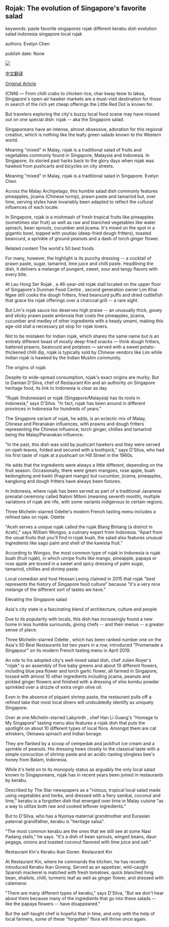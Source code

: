 ## Rojak: The evolution of Singapore's favorite salad

keywords: paste favorite singapores rojak different kerabu dish evolution salad indonesia singapore local rujak

authors: Evelyn Chen

publish date: None

![](https://cdn.cnn.com/cnnnext/dam/assets/200817233948-singapore-rojak-super-tease.jpg)

[中文翻译](Rojak%3A%20The%20evolution%20of%20Singapore%27s%20favorite%20salad_zh.md)

[Original Article](https://edition.cnn.com/travel/article/singapore-salad-rojak/index.html)

(CNN) — From chilli crabs to chicken rice, char kway teow to laksa, Singapore's open-air hawker markets are a must-visit destination for those in search of the rich yet cheap offerings the Little Red Dot is known for.

But travelers exploring the city's buzzy local food scene may have missed out on one special dish: rojak -- aka the Singapore salad.

Singaporeans have an intense, almost obsessive, adoration for this regional creation, which is nothing like the leafy green salads known to the Western world.

Meaning "mixed" in Malay, rojak is a traditional salad of fruits and vegetables commonly found in Singapore, Malaysia and Indonesia. In Singapore, its storied past harks back to the glory days when rojak was hawked from pushcarts and bicycles on city streets.

Meaning "mixed" in Malay, rojak is a traditional salad in Singapore. Evelyn Chen

Across the Malay Archipelago, this humble salad dish commonly features pineapples, jicama (Chinese turnip), prawn paste and tamarind but, over time, serving styles have invariably been adapted to reflect the cultural influences of each locale.

In Singapore, rojak is a mishmash of fresh tropical fruits like pineapples (sometimes star fruit) as well as raw and blanched vegetables like water spinach, bean sprouts, cucumber and jicama. It's mixed on the spot in a gigantic bowl, topped with youtiao (deep-fried dough fritters), toasted beancurd, a sprinkle of ground peanuts and a dash of torch ginger flower.

Related content The world's 50 best foods

For many, however, the highlight is its punchy dressing -- a cocktail of prawn paste, sugar, tamarind, lime juice and chilli paste. Headlining the dish, it delivers a melange of pungent, sweet, sour and tangy flavors with every bite.

At Lau Hong Ser Rojak , a 46-year-old rojak stall located on the upper floor of Singapore's Dunman Food Centre , second generation owner Lim Khai Ngee still cooks the dough fritters, fried beancurd puffs and dried cuttlefish that grace his rojak offerings over a charcoal grill -- a rare sight.

But Lim's rojak sauce too deserves high praise -- an unusually thick, gooey and sticky prawn paste ambrosia that coats the pineapples, jicama, cucumber and medley of other ingredients with a heady umami, making this age-old stall a necessary pit stop for rojak lovers.

Not to be mistaken for Indian rojak, which shares the same name but is an entirely different beast of mostly deep-fried snacks — think dough fritters, battered prawns, beancurd and potatoes — served with a sweet potato-thickened chilli dip, rojak is typically sold by Chinese vendors like Lim while Indian rojak is hawked by the Indian Muslim community.

The origins of rojak

Despite its wide-spread consumption, rojak's exact origins are murky. But to Damian D'Silva, chef of Restaurant Kin and an authority on Singapore heritage food, its link to Indonesia is clear as day.

"Rujak (Indonesian) or rojak (Singapore/Malaysia) has its roots in Indonesia," says D'Silva. "In fact, rujak has been around in different provinces in Indonesia for hundreds of years."

The Singapore variant of rojak, he adds, is an eclectic mix of Malay, Chinese and Peranakan influences, with prawns and dough fritters representing the Chinese influence; torch ginger, chillies and tamarind being the Malay/Peranakan influence.

"In the past, this dish was sold by pushcart hawkers and they were served on opeh leaves, folded and secured with a toothpick," says D'Silva, who had his first taste of rojak at a pushcart on Hill Street in the 1960s.

He adds that the ingredients were always a little different, depending on the fruit season. Occasionally, there were green mangoes, rose apple, buah kedongdong and kwini (fragrant mango) but cucumber, jicama, pineapples, kangkong and dough fritters have always been fixtures.

In Indonesia, where rujak has been served as part of a traditional Javanese prenatal ceremony called Naloni Mitoni (meaning seventh month), multiple variations of rujak are rife, with some variants indigenous to certain regions.

Three Michelin-starred Odette's modern French tasting menu includes a refined take on rojak. Odette

"Aceh serves a unique rujak called the rujak Blang Bintang (a district in Aceh)," says William Wongso, a culinary expert from Indonesia. "Apart from the usual fruits that you'll find in rojak buah, the salad also features unusual ingredients like sago palm and shell of the kawista fruit."

According to Wongso, the most common type of rujak in Indonesia is rujak buah (fruit rujak), in which unripe fruits like mango, pineapple, papaya or rose apple are tossed in a sweet and spicy dressing of palm sugar, tamarind, chillies and shrimp paste.

Local comedian and host Hossan Leong claimed in 2015 that rojak "best represents the history of Singapore food culture" because "it's a very nice melange of the different sort of tastes we have."

Elevating the Singapore salad

Asia's city state is a fascinating blend of architecture, culture and people

Due to its popularity with locals, this dish has increasingly found a new home in less humble surrounds, giving chefs -- and their menus -- a greater sense of place.

Three Michelin-starred Odette , which has been ranked number one on the Asia's 50 Best Restaurants list two years in a row, introduced "Promenade a Singapour" on its modern French tasting menu in April 2019.

An ode to his adopted city's well-loved salad dish, chef Julien Royer's "rojak" is an assembly of five baby greens and about 10 different flowers, including blue pea flower and torch garlic flower, all farmed in Singapore, tossed with almost 10 other ingredients including jicama, peanuts and pickled ginger flowers and finished with a dressing of shio kombu powder sprinkled over a drizzle of extra virgin olive oil.

Even in the absence of piquant shrimp paste, the restaurant pulls off a refined take that most local diners will undoubtedly identify as uniquely Singapore.

Over at one Michelin-starred Labyrinth , chef Han Li Guang's "Homage to My Singapore" tasting menu also features a rojak dish that puts the spotlight on about 10 different types of local flora. Amongst them are cat whiskers, Okinawa spinach and Indian borage.

They are flanked by a scoop of cempedak and jackfruit ice cream and a sprinkle of peanuts. His dressing hews closely to the classical taste with a simple concoction of shrimp paste and an acidic-tasting stingless bee's honey from Batam, Indonesia.

While it's held on to its monopoly status as arguably the only local salad known to Singaporeans, rojak has in recent years been joined in restaurants by kerabu.

Described by The Star newspapers as a "riotous, tropical local salad made using vegetables and herbs, and dressed with a fiery sambal, coconut and lime," kerabu is a forgotten dish that emerged over time in Malay cuisine "as a way to utilize both raw and cooked leftover ingredients."

But to D'Silva, who has a Nyonya maternal grandmother and Eurasian paternal grandfather, kerabu is "heritage salsa".

"The most common kerabu are the ones that we still see at some Nasi Padang stalls," he says. "It's a dish of bean sprouts, winged beans, daun pegaga, onions and toasted coconut flavored with lime juice and salt."

Restaurant Kin's Kerabu Ikan Goren. Restaurant Kin

At Restaurant Kin, where he commands the kitchen, he has recently introduced Kerabu Ikan Goreng. Served as an appetizer, wild-caught Spanish mackerel is matched with fresh tomatoes, quick blanched long bean, shallots, chilli, turmeric leaf as well as ginger flower, and dressed with calamansi.

"There are many different types of kerabu," says D'Silva, "But we don't hear about them because many of the ingredients that go into these salads -- like the papaya flowers -- have disappeared."

But the self-taught chef is hopeful that in time, and only with the help of local farmers, some of these "forgotten" flora will thrive once again.